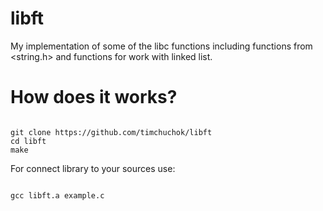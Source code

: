 # libft
My implementation of some of the libc functions including functions from &lt;string.h> and functions for work with linked list.

<h1>How does it works?</h1>

<pre><code>
git clone https://github.com/timchuchok/libft
cd libft
make
</pre></code>

For connect library to your sources use:
<pre>
<code>
gcc libft.a example.c
</code>
</pre>
